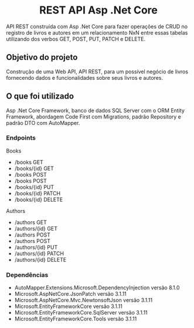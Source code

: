 <h1 align="center">REST API Asp .Net Core</h1>
<p>API REST construída com Asp .Net Core para fazer operações de CRUD no registro de livros e autores em um relacionamento NxN entre essas tabelas utilizando dos verbos GET, POST, PUT, PATCH e DELETE.</p>

## Objetivo do projeto
Construção de uma Web API, API REST, para um possível negócio de livros fornecendo dados e funcionalidades sobre seus livros e autores.

## O que foi utilizado
Asp .Net Core Framework, banco de dados SQL Server com o ORM Entity Framework, abordagem Code First com Migrations, padrão Repository e padrão DTO com AutoMapper.

### Endpoints
Books
 * /books GET
 * /books/{id} GET
 * /books POST
 * /books POST
 * /books/{id} PUT
 * /books/{id} PATCH
 * /books/{id} DELETE
 
Authors
 * /authors GET
 * /authors/{id} GET
 * /authors POST
 * /authors POST
 * /authors/{id} PUT
 * /authors/{id} PATCH
 * /authors/{id} DELETE

### Dependências
* AutoMapper.Extensions.Microsoft.DependencyInjection versão 8.1.0
* Microsoft.AspNetCore.JsonPatch versão 3.1.11
* Microsoft.AspNetCore.Mvc.NewtonsoftJson versão 3.1.11
* Microsoft.EntityFrameworkCore versão 3.1.11
* Microsoft.EntityFrameworkCore.SqlServer versão 3.1.11
* Microsoft.EntityFrameworkCore.Tools versão 3.1.11
